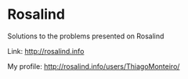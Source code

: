 # Rosalind
Solutions to the problems presented on Rosalind

Link: http://rosalind.info

My profile: http://rosalind.info/users/ThiagoMonteiro/
